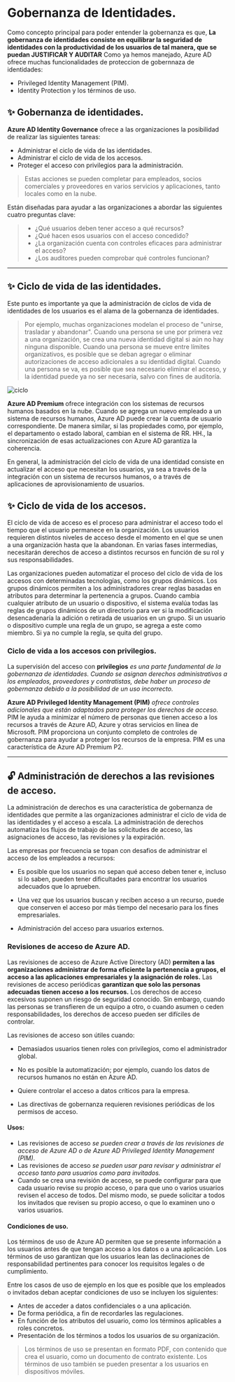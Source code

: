 # Gobernanza de Identidades.

Como concepto principal para poder entender la gobernanza es que, **La gobernanza de identidades consiste en equilibrar la seguridad de identidades con la productividad de los usuarios de tal manera, que se puedan JUSTIFICAR Y AUDITAR** Como ya hemos manejado, Azure AD ofrece muchas funcionalidades de proteccion de gobernnaza de identidades:

- Privileged Identity Management (PIM).
- Identity Protection y los términos de uso.

## ✨ Gobernanza de identidades.

**Azure AD Identity Governance** ofrece a las organizaciones la posibilidad de realizar las siguientes tareas:

- Administrar el ciclo de vida de las identidades.
- Administrar el ciclo de vida de los accesos.
- Proteger el acceso con privilegios para la administración.

> Estas acciones se pueden completar para empleados, socios comerciales y proveedores en varios servicios y aplicaciones, tanto locales como en la nube.

Están diseñadas para ayudar a las organizaciones a abordar las siguientes cuatro preguntas clave:

> * ¿Qué usuarios deben tener acceso a qué recursos?
> * ¿Qué hacen esos usuarios con el acceso concedido?
> * ¿La organización cuenta con controles eficaces para administrar el acceso?
> * ¿Los auditores pueden comprobar qué controles funcionan?

---

## ✨ Ciclo de vida de las identidades.

Este punto es importante ya que la administración de ciclos de vida de identidades de los usuarios es el alama de la gobernanza de identidades.

> Por ejemplo, muchas organizaciones modelan el proceso de "unirse, trasladar y abandonar". Cuando una persona se une por primera vez a una organización, se crea una nueva identidad digital si aún no hay ninguna disponible. Cuando una persona se mueve entre límites organizativos, es posible que se deban agregar o eliminar autorizaciones de acceso adicionales a su identidad digital. Cuando una persona se va, es posible que sea necesario eliminar el acceso, y la identidad puede ya no ser necesaria, salvo con fines de auditoría.

![ciclo](https://docs.microsoft.com/es-es/learn/wwl-sci/describe-identity-protection-governance-capabilities/media/2-identify-lifecycle-management.png)

**Azure AD Premium** ofrece integración con los sistemas de recursos humanos basados en la nube. Cuando se agrega un nuevo empleado a un sistema de recursos humanos, Azure AD puede crear la cuenta de usuario correspondiente. De manera similar, si las propiedades como, por ejemplo, el departamento o estado laboral, cambian en el sistema de RR. HH., la sincronización de esas actualizaciones con Azure AD garantiza la coherencia.

En general, la administración del ciclo de vida de una identidad consiste en actualizar el acceso que necesitan los usuarios, ya sea a través de la integración con un sistema de recursos humanos, o a través de aplicaciones de aprovisionamiento de usuarios.

## ✨ Ciclo de vida de los accesos.

El ciclo de vida de acceso es el proceso para administrar el acceso todo el tiempo que el usuario permanece en la organización. Los usuarios requieren distintos niveles de acceso desde el momento en el que se unen a una organización hasta que la abandonan. En varias fases intermedias, necesitarán derechos de acceso a distintos recursos en función de su rol y sus responsabilidades.

Las organizaciones pueden automatizar el proceso del ciclo de vida de los accesos con determinadas tecnologías, como los grupos dinámicos. Los grupos dinámicos permiten a los administradores crear reglas basadas en atributos para determinar la pertenencia a grupos. Cuando cambia cualquier atributo de un usuario o dispositivo, el sistema evalúa todas las reglas de grupos dinámicos de un directorio para ver si la modificación desencadenaría la adición o retirada de usuarios en un grupo. Si un usuario o dispositivo cumple una regla de un grupo, se agrega a este como miembro. Si ya no cumple la regla, se quita del grupo.

### Ciclo de vida a los accesos con privilegios.

La supervisión del acceso con **privilegios** _es una parte fundamental de la gobernanza de identidades. Cuando se asignan derechos administrativos a los empleados, proveedores y contratistas, debe haber un proceso de gobernanza debido a la posibilidad de un uso incorrecto._

**Azure AD Privileged Identity Management (PIM)** _ofrece controles adicionales que están adaptados para proteger los derechos de acceso._ PIM le ayuda a minimizar el número de personas que tienen acceso a los recursos a través de Azure AD, Azure y otras servicios en línea de Microsoft. PIM proporciona un conjunto completo de controles de gobernanza para ayudar a proteger los recursos de la empresa. PIM es una característica de Azure AD Premium P2.

---

## 🔓 Administración de derechos a las revisiones de acceso.

La administración de derechos es una característica de gobernanza de identidades que permite a las organizaciones administrar el ciclo de vida de las identidades y el acceso a escala. La administración de derechos automatiza los flujos de trabajo de las solicitudes de acceso, las asignaciones de acceso, las revisiones y la expiración.

Las empresas por frecuencia se topan con desafios de administrar el acceso de los empleados a recursos:

- Es posible que los usuarios no sepan qué acceso deben tener e, incluso si lo saben, pueden tener dificultades para encontrar los usuarios adecuados que lo aprueben.

- Una vez que los usuarios buscan y reciben acceso a un recurso, puede que conserven el acceso por más tiempo del necesario para los fines empresariales.

- Administración del acceso para usuarios externos.

### Revisiones de acceso de Azure AD.

Las revisiones de acceso de Azure Active Directory (AD) **permiten a las organizaciones administrar de forma eficiente la pertenencia a grupos, el acceso a las aplicaciones empresariales y la asignación de roles.** Las revisiones de acceso periódicas **garantizan que solo las personas adecuadas tienen acceso a los recursos.** Los derechos de acceso excesivos suponen un riesgo de seguridad conocido. Sin embargo, cuando las personas se transfieren de un equipo a otro, o cuando asumen o ceden responsabilidades, los derechos de acceso pueden ser difíciles de controlar.

Las revisiones de acceso son útiles cuando:

- Demasiados usuarios tienen roles con privilegios, como el administrador global.

- No es posible la automatización; por ejemplo, cuando los datos de recursos humanos no están en Azure AD.

- Quiere controlar el acceso a datos críticos para la empresa.

- Las directivas de gobernanza requieren revisiones periódicas de los permisos de acceso.

#### Usos:

* Las revisiones de acceso _se pueden crear a través de las revisiones de acceso de Azure AD o de Azure AD Privileged Identity Management (PIM)_. 
* Las revisiones de acceso _se pueden usar para revisar y administrar el acceso tanto para usuarios como para invitados._
* Cuando se crea una revisión de acceso, se puede configurar para que cada usuario revise su propio acceso, o para que uno o varios usuarios revisen el acceso de todos. Del mismo modo, se puede solicitar a todos los invitados que revisen su propio acceso, o que lo examinen uno o varios usuarios.

#### Condiciones de uso.

Los términos de uso de Azure AD permiten que se presente información a los usuarios antes de que tengan acceso a los datos o a una aplicación. Los términos de uso garantizan que los usuarios lean las declinaciones de responsabilidad pertinentes para conocer los requisitos legales o de cumplimiento.

Entre los casos de uso de ejemplo en los que es posible que los empleados o invitados deban aceptar condiciones de uso se incluyen los siguientes:

* Antes de acceder a datos confidenciales o a una aplicación.
* De forma periódica, a fin de recordarles las regulaciones.
* En función de los atributos del usuario, como los términos aplicables a roles concretos.
* Presentación de los términos a todos los usuarios de su organización.

> Los términos de uso se presentan en formato PDF, con contenido que crea el usuario, como un documento de contrato existente. Los términos de uso también se pueden presentar a los usuarios en dispositivos móviles.